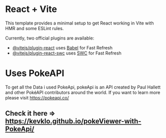 # React + Vite

This template provides a minimal setup to get React working in Vite with HMR and some ESLint rules.

Currently, two official plugins are available:

- [@vitejs/plugin-react](https://github.com/vitejs/vite-plugin-react/blob/main/packages/plugin-react/README.md) uses [Babel](https://babeljs.io/) for Fast Refresh
- [@vitejs/plugin-react-swc](https://github.com/vitejs/vite-plugin-react-swc) uses [SWC](https://swc.rs/) for Fast Refresh

# Uses PokeAPI

To get all the Data i used PokeApi, pokeApi is an API created by Paul Hallett and other PokéAPI contributors around the world.
If you want to learn more please visit https://pokeapi.co/

## Check it here => https://kevklo.github.io/pokeViewer-with-PokeApi/
